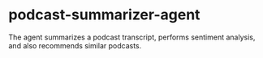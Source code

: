 # podcast-summarizer-agent
The agent summarizes a podcast transcript, performs sentiment analysis, and also recommends similar podcasts. 
